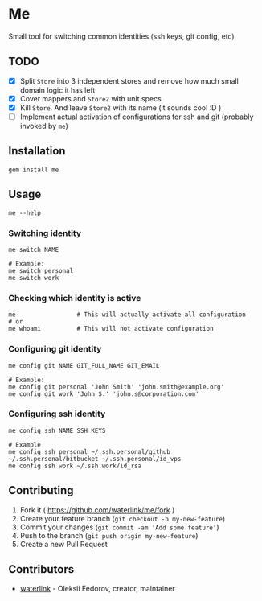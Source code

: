 # Me

Small tool for switching common identities (ssh keys, git config, etc)

## TODO

- [x] Split `Store` into 3 independent stores and remove how much small domain logic it has left
- [x] Cover mappers and `Store2` with unit specs
- [x] Kill `Store`. And leave `Store2` with its name (it sounds cool :D )
- [ ] Implement actual activation of configurations for ssh and git (probably invoked by `me`)

## Installation

```
gem install me
```

## Usage

```
me --help
```

### Switching identity

```
me switch NAME

# Example:
me switch personal
me switch work
```

### Checking which identity is active

```
me                 # This will actually activate all configuration
# or
me whoami          # This will not activate configuration
```

### Configuring git identity

```
me config git NAME GIT_FULL_NAME GIT_EMAIL

# Example:
me config git personal 'John Smith' 'john.smith@example.org'
me config git work 'John S.' 'john.s@corporation.com'
```

### Configuring ssh identity

```
me config ssh NAME SSH_KEYS

# Example
me config ssh personal ~/.ssh.personal/github ~/.ssh.personal/bitbucket ~/.ssh.personal/id_vps
me config ssh work ~/.ssh.work/id_rsa
```

## Contributing

1. Fork it ( https://github.com/waterlink/me/fork )
2. Create your feature branch (`git checkout -b my-new-feature`)
3. Commit your changes (`git commit -am 'Add some feature'`)
4. Push to the branch (`git push origin my-new-feature`)
5. Create a new Pull Request

## Contributors

- [waterlink](https://github.com/waterlink) - Oleksii Fedorov, creator, maintainer
